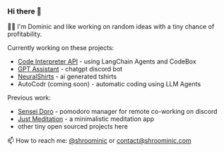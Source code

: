 ### Hi there 👋

<!--
**shroominic/shroominic** is a ✨ _special_ ✨ repository because its `README.md` (this file) appears on your GitHub profile.
-->
👨‍💻 I'm Dominic and like working on random ideas with a tiny chance of profitability.

Currently working on these projects: 
- [Code Interpreter API](https://github.com/shroominic/codeinterpreter-api) - using LangChain Agents and CodeBox
- [GPT Assistant](https://gptassistant.app) - chatgpt discord bot
- [NeuralShirts](https://beta.neuralshirts.com) - ai generated tshirts
- AutoCodr (coming soon) - automatic coding using LLM Agents

Previous work:
- [Sensei Doro](https://top.gg/bot/928304609636794388) - pomodoro manager for remote co-working on discord
- [Just Meditation](https://apps.apple.com/us/app/just-meditation/id1634620265) - a minimalistic meditation app
- other tiny open sourced projects here

📫 How to reach me: [@shroominic](https://shroominic.com) or [contact@shroominic.com](mailto:contact@shroominic.com)


